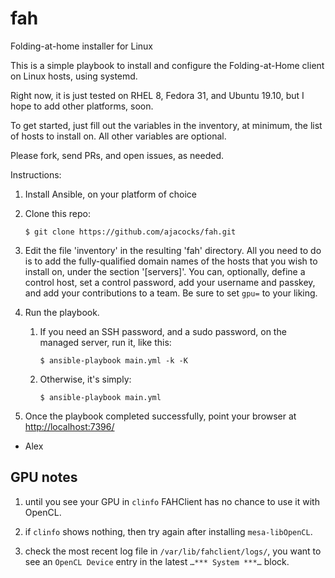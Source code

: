 # fah
Folding-at-home installer for Linux

This is a simple playbook to install and configure the Folding-at-Home client on Linux hosts, using systemd.

Right now, it is just tested on RHEL 8, Fedora 31, and Ubuntu 19.10, but I hope to add other platforms, soon.

To get started, just fill out the variables in the inventory, at minimum, the list of hosts to install on. All other variables are optional.

Please fork, send PRs, and open issues, as needed.

Instructions:

1) Install Ansible, on your platform of choice
2) Clone this repo:
   
   ```$ git clone https://github.com/ajacocks/fah.git```
   
3) Edit the file 'inventory' in the resulting 'fah' directory. All you need to do is to add the fully-qualified domain names of the hosts that you wish to install on, under the section '[servers]'. You can, optionally, define a control host, set a control password, add your username and passkey, and add your contributions to a team.
Be sure to set ```gpu=```  to your liking.

4) Run the playbook.
   1) If you need an SSH password, and a sudo password, on the managed server, run it, like this:
   
      ```$ ansible-playbook main.yml -k -K```

   2) Otherwise, it's simply:

      ```$ ansible-playbook main.yml```
5) Once the playbook completed successfully, point your browser at [http://localhost:7396/](http://localhost:7396/)

- Alex

## GPU notes

1) until you see your GPU in `clinfo` FAHClient has no chance to use it with OpenCL.

2) if `clinfo` shows nothing, then try again after installing `mesa-libOpenCL`.

3) check the most recent log file in `/var/lib/fahclient/logs/`, you want to see an `OpenCL Device` entry in the latest `…*** System ***…` block.